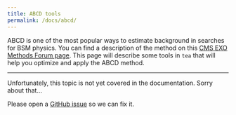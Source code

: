 ```yaml
---
title: ABCD tools
permalink: /docs/abcd/
---
```


ABCD is one of the most popular ways to estimate background in searches for BSM physics. You can find a description of the method on this [CMS EXO Methods Forum page](https://exo-methods-forum.docs.cern.ch/background_estimation_techniques/abcd/). This page will describe some tools in `tea` that will help you optimize and apply the ABCD method.

---

Unfortunately, this topic is not yet covered in the documentation. Sorry about that...

Please open a [GitHub issue](https://github.com/jniedzie/tea/issues) so we can fix it.
